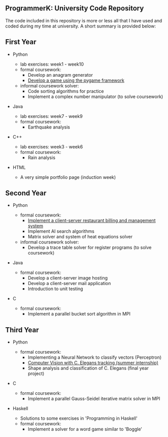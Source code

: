 ## ProgrammerK: University Code Repository

The code included in this repository is more or less all that I have used and coded during my time at university. A short summary is provided below: 

## First Year

* Python
    * lab exercises: week1 - week10
    * formal coursework:
        * Develop an anagram generator
        * [Develop a game using the pygame framework](https://github.com/OthmanEmpire/project_pygame)
    * informal coursework solver:
        * Code sorting algorithms for practice
        * Implement a complex number manipulator (to solve coursework)

* Java
    * lab exercises: week7 - week9
    * formal coursework:
        * Earthquake analysis

* C++
    * lab exercises: week3 - week6
    * formal coursework:
        * Rain analysis

* HTML
    * A very simple portfolio page (induction week)


## Second Year

* Python
    * formal coursework:
        * [Implement a client-server restaurant billing and management system](https://github.com//OthmanEmpire//project_aardvark)
        * Implement AI search algorithms
        * Matrix solver and system of heat equations solver
    * informal coursework solver:
        * Develop a trace table solver for register programs (to solve coursework)

* Java
    * formal coursework:
        * Develop a client-server image hosting
        * Develop a client-server mail application
        * Introduction to unit testing

* C
    * formal coursework:
        * Implement a parallel bucket sort algorithm in MPI


## Third Year

* Python
    * formal coursework:
        * Implementing a Neural Network to classify vectors (Perceptron)
        * [Computer Vision with C. Elegans tracking (summer internship)](https://github.com/OthmanEmpire/project_elegance)
        * Shape analysis and classification of C. Elegans (final year project)

* C
    * formal coursework:
        * Implement a parallel Gauss-Seidel iterative matrix solver in MPI

* Haskell
    * Solutions to some exercises in 'Programming in Haskell'
    * formal coursework:
        * Implement a solver for a word game similar to 'Boggle'
